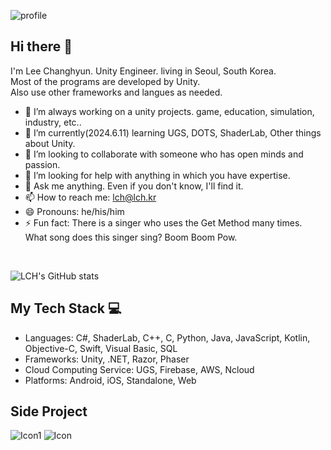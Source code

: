 ![profile](https://github.com/ckdgus4002/ckdgus4002/assets/36181612/cef71fae-2a6b-45fa-bc92-7a29ec7abe50)

## Hi there 👋
I'm Lee Changhyun. Unity Engineer. living in Seoul, South Korea.  
Most of the programs are developed by Unity.  
Also use other frameworks and langues as needed.

- 🔭 I’m always working on a unity projects. game, education, simulation, industry, etc..
- 🌱 I’m currently(2024.6.11) learning UGS, DOTS, ShaderLab, Other things about Unity.
- 👯 I’m looking to collaborate with someone who has open minds and passion.
- 🤔 I’m looking for help with anything in which you have expertise.
- 💬 Ask me anything. Even if you don't know, I'll find it.
- 📫 How to reach me: lch@lch.kr
- 😄 Pronouns: he/his/him
- ⚡ Fun fact: There is a singer who uses the Get Method many times. What song does this singer sing? Boom Boom Pow.  

<br>

![LCH's GitHub stats](https://github-readme-stats.vercel.app/api?username=ckdgus4002&show_icons=true&title_color=fff&icon_color=79ff97&text_color=9f9f9f&bg_color=151515)

## My Tech Stack 💻

- Languages: C#, ShaderLab, C++, C, Python, Java, JavaScript, Kotlin, Objective-C, Swift, Visual Basic, SQL
- Frameworks: Unity, .NET, Razor, Phaser
- Cloud Computing Service: UGS, Firebase, AWS, Ncloud
- Platforms: Android, iOS, Standalone, Web

## Side Project
![Icon1](https://github.com/ckdgus4002/ckdgus4002/assets/36181612/7bba89e6-5cb5-42e7-a38e-28a71817c857)
![Icon](https://github.com/ckdgus4002/ckdgus4002/assets/36181612/0c4e5801-df48-4c95-8dc1-db11c2726ba6)
